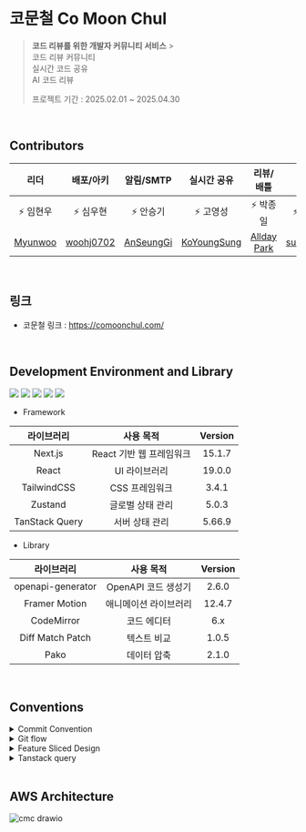 # 코문철 Co Moon Chul

> **코드 리뷰를 위한 개발자 커뮤니티 서비스** > <br>
> 코드 리뷰 커뮤니티
> <br>
> 실시간 코드 공유
> <br>
> AI 코드 리뷰
>
> 프로젝트 기간 : 2025.02.01 ~ 2025.04.30

<br>

## Contributors

|                 리더                  |                 배포/아키                 |                 알림/SMTP                 |                  실시간 공유                  |                   리뷰/배틀                   |                   회원                    |
| :-----------------------------------: | :---------------------------------------: | :---------------------------------------: | :-------------------------------------------: | :-------------------------------------------: | :---------------------------------------: |
|               ⚡ 임현우               |                 ⚡ 심우현                 |                 ⚡ 안승기                 |                   ⚡ 고영성                   |                   ⚡ 박종일                   |                 ⚡ 한성수                 |
| [Myunwoo](https://github.com/Myunwoo) | [woohj0702](https://github.com/woohj0702) | [AnSeungGi](https://github.com/AnSeungKi) | [KoYoungSung](https://github.com/KoYoungSung) | [Allday Park](https://github.com/JongIlParks) | [sungsuhan](https://github.com/sungsuhan) |

<br>

## 링크

- 코문철 링크 : https://comoonchul.com/

<br>

## Development Environment and Library

<p align="left"> <img src="https://img.shields.io/badge/Next.js-15.1.7-black"> <img src="https://img.shields.io/badge/React-19.0.0-blue"> <img src="https://img.shields.io/badge/TypeScript-5-blue"> <img src="https://img.shields.io/badge/TailwindCSS-3.4.1-teal"> <img src="https://img.shields.io/badge/TanStack%20Query-5.66.9-yellowgreen"> </p>

- Framework

|   라이브러리   |        사용 목적         | Version |
| :------------: | :----------------------: | :-----: |
|    Next.js     | React 기반 웹 프레임워크 | 15.1.7  |
|     React      |      UI 라이브러리       | 19.0.0  |
|  TailwindCSS   |      CSS 프레임워크      |  3.4.1  |
|    Zustand     |     글로벌 상태 관리     |  5.0.3  |
| TanStack Query |      서버 상태 관리      | 5.66.9  |

- Library

|    라이브러리     |       사용 목적       | Version |
| :---------------: | :-------------------: | :-----: |
| openapi-generator |  OpenAPI 코드 생성기  |  2.6.0  |
|   Framer Motion   | 애니메이션 라이브러리 | 12.4.7  |
|    CodeMirror     |      코드 에디터      |   6.x   |
| Diff Match Patch  |      텍스트 비교      |  1.0.5  |
|       Pako        |      데이터 압축      |  2.1.0  |

<br>

## Conventions

<details>
<summary>Commit Convention</summary>
<div markdown="1">

- [HOTFIX] : 🚑️ issue나, QA에서 급한 버그 수정에 사용
- [FIX] : 🔨 버그, 오류 해결
- [ADD] : ➕ Feat 이외의 부수적인 코드 추가, 라이브러리 추가, 새로운 파일 생성 시
- [FEAT] ✨ 새로운 기능 구현
- [DEL] : ⚰️ 쓸모없는 코드 삭제
- [DOCS] : 📝 README나 WIKI 등의 문서 개정
- [MOD] :💄 storyboard 파일,UI 수정한 경우
- [CHORE] : ✅ 코드 수정, 내부 파일 수정
- [CORRECT] : ✏️ 주로 문법의 오류나 타입의 변경, 이름 변경 등에 사용합니다.
- [MOVE] : 🚚 프로젝트 내 파일이나 코드의 이동
- [RENAME] : ⏪️ 파일 이름 변경이 있을 때 사용합니다.
- [IMPROVE] : ⚡️ 향상이 있을 때 사용합니다.
- [REFACTOR] : ♻️ 전면 수정이 있을 때 사용합니다
- [MERGE] : 🔀 다른브렌치를 merge 할 때 사용합니다.
</div>
</details>

<details>
<summary>Git flow</summary>
<div markdown="1">

- Github issue에서 이슈가 발행되면 issue 별로 번호가 채번됩니다.
- 브랜치 명은 feature/{issue번호}로 생성합니다.

![Untitled](https://github.com/user-attachments/assets/b4c684bb-27fb-4aa0-85de-06fa15861f71)

1. main 브랜치에서 feature 브랜치 생성
2. feature 브랜치에서 작업
3. local test 완료 후 pre-main으로 merge
4. pre-main에서 main으로 머지

</div>
</details>

<details>
<summary>Feature Sliced Design</summary>
<div markdown="1">

# Layers

![1](https://github.com/user-attachments/assets/631d298b-9769-49cb-9dc5-a1d662cd0ab8)

Layers는 FSD 패턴의 첫 번째 수준을 나타냅니다. 레이어는 각각이 다루어야 할 책임과 다른 모듈과의 의존도에 따라 분류됩니다.

각 Layer는 Slice와 Segment들로 세분화되며, app과 shared 레이어는 그 자체로서 Slice이기 때문에 예외입니다.

<aside>
💡

레이어 폴더는 소문자로 명명합니다.

</aside>

![2](https://github.com/user-attachments/assets/015291eb-82db-443f-828d-7fc1d8c903c0)

상위 레벨에 있는 레이어는 하위 레벨을 의존성으로 가질 수 있지만 그 반대는 성립될 수 없습니다.

하위 레이어일수록 추상화가 심화되며(특정 상황에 국한되지 않는 범용성 높은 작업만을 포함), 상위 레이어일수록 비즈니스 로직이 심화됩니다.

<aside>
💡

레이어에 대한 가져오기 규칙

레이어는 매우 응집력 있는 모듈 그룹인 *슬라이스로* 구성되어 있습니다.

슬라이스의 모듈(파일)은 아래 레이어에 위치하는 것들만 의존성으로 가질 수 있습니다.

> For example, the folder `📁 ~/features/aaa` is a slice with the name "aaa". A file inside of it, `~/features/aaa/api/request.ts`, cannot import code from any file in `📁 ~/features/bbb`, but can import code from `📁 ~/entities` and `📁 ~/shared`, as well as any sibling code from `📁 ~/features/aaa`, for example, `~/features/aaa/lib/cache.ts`.

</aside>

이제 하위 레이어에서부터 각각을 알아보겠습니다.

### Shared

<aside>
💡

Shared는 다른 모든 레이어의 근간을 형성하며, Slice를 두지 않고 Segment가 바로 하위에 존재합니다.

</aside>

다른 모든 레이어의 근간을 형성

일반적으로 Shared가 포함하는 세그먼트는 다음과 같습니다.

- `📁 api` : API 클라이언트이며 특정 백엔드 엔드포인트에 요청을 하는 기능을 포함할 수 있습니다.
- `📁 ui` : 애플리케이션의 ui Kit을 포함합니다. 비즈니스 로직을 포함하는 코드는 존재해선 안되며, 비즈니스 기반으로 분류하는 것은 괜찮습니다. Atomic Design 기준 Atoms 컴포넌트가 포함될 수 있습니다.
- `📁 lib` : 내부 라이브러리 모음. 이 세그먼트를 helper나 utilities 같은 뭉둥그려진 구조로 사용해서는 안되며, 날짜나 색상 같은 특정한 목적별로 관리되어야 합니다.
- `📁 config` : 환경 변수 등 전역 configuration이 포함됩니다.
- `📁 routes` : 라우팅 관련 constants나 pattern 등을 포함할 수 있습니다.
- `📁 store` : 프로젝트 전반에 걸쳐 사용할 Zustand store를 포함할 수 있습니다.

## Entities

<aside>
💡

엔터티 레이어에 포함되는 슬라이스는 실제 다루고자 하는 이 세상의 개념을 포함합니다.

코문철 기준으로, 리뷰/배틀/댓글 등 도메인이 해당됩니다.

</aside>

각 슬라이스에는 아래 세그먼트들이 포함됩니다.

| 파일       | 역할                            |
| ---------- | ------------------------------- |
| `types.ts` | 타입 정의 (인터페이스, enum 등) |
| `model.ts` | 데이터 변환 및 비즈니스 로직    |
| `api.ts`   | API 호출 관련 함수              |

### types.ts

open api generator를 사용하지 않는 경우, api in/out 타입을 types.ts에 작성해야 합니다. 하지만 api in/out 스펙은 자동 생성되므로

- **프론트엔드에서 추가로 사용할 비즈니스 로직 관련 타입**
- **API 데이터를 가공한 후 상태 관리에 사용할 타입**

등이 있다면 이곳에 작성합니다.

<aside>
💡

중요! oag로 자동 생성된 api in/out dto interface는 entites/domain/types.ts에 작성한 것으로 간주합니다.

</aside>

### model.ts

**이 파일은 실제 데이터를 다루는 로직을 포함합니다.**

주요 역할은:

- API 데이터와 내부 데이터 모델을 변환 (`types.ts`에서 정의한 타입 사용)
- 도메인 로직 포함 (예: 데이터 변환, 기본값 설정 등)

### api.ts

이 파일은 엔터티와 관련된 API를 호출하는 함수를 포함합니다.

코문철에서는 open api generator로 자동 생성된 스펙을 호출하면서

- basePath 설정
- api 호출 시 공통 apiClient를 경유하도록 설정
- output 형식 정제

위 세가지 설정을 추가합니다.

## Features

Features 레이어가 Entities, Shared와 어떻게 다른지 표로 나타내었습니다.

| 폴더            | 역할                                                              |
| --------------- | ----------------------------------------------------------------- |
| **`entities/`** | **도메인 모델** (User, Comment, Battle 등 핵심 개념)              |
| **`feature/`**  | **도메인 단위의 비즈니스 로직과 UI** (BattlePage, UserProfile 등) |
| **`shared/`**   | **전역적으로 사용되는 공통 모듈** (UI, Utils, API 클라이언트 등)  |

이 레이어는 앱의 주요 상호 작용을 포함합니다. 각 도메인에서 다루어야 할 기능을 담지만, “모든 것을 기능으로 세분화”하는 상황을 경계하면 되겠습니다.

코문철의 Feature layer는 Entities layer와 동일하게 도메인 별 Slice를 갖도록 하고, 아래 Segment 들을 갖도록 하겠습니다.

| 파일           | 역할                |
| -------------- | ------------------- |
| `model/`       | 상태 관리 (Zustand) |
| `ui/`          | ui 컴포넌트         |
| `hooks/`       | React Hooks         |
| `types.ts`     | 타입 정의           |
| `helper.ts`    | 유틸리티 함수       |
| `constants.ts` | 상수 정의           |

## Widgets

<aside>
⛔

위젯 레이어는 독립적인 UI 블록을 대규모로 관리할 수 있는 레이어이지만, 코문철에서는 사용하지 않도록 하겠습니다.

</aside>

## Pages, App

<aside>
⛔

Next.js에서 app 폴더 하위에 파일 구조 기반 라우팅이 자동 처리되므로, App 디렉토리 하위에 작성되는 모든 내용은 Pages Layer로 간주하겠습니다.

</aside>

</div>
</details>

<details>
<summary>
Tanstack query
</summary>
<div markdown="1">

## Tanstack Query의 선언

---

```jsx
import { useQuery } from '@tanstack/react-query'
import { selectBattle } from '@/entities/battle/api'
import { BATTLE } from '#/generate'
import { battleKeys } from '../types'

/**
 * battleId에 해당하는 배틀 상세 정보를 불러오는 Query
 * @param battleId 배틀 id
 * @returns API 응답 데이터
 */
export const useBattleDetailQuery = (battleId: number) => {
  return useQuery<BATTLE.SelectBattleResDTO>({
    queryKey: battleKeys.detail(battleId),
    queryFn: () => selectBattle(battleId),
  })
}
```

- Tanstack query는 hook으로 감싸 사용
- hook의 이름은 조회성 쿼리는 Query, 처리성 쿼리는 Mutation을 붙여서 사용
- Tanstack Query의 쿼리키는 직접 지정을 하지 않고 Query key Factory로 키를 반환받아 사용한다.

<img width="269" alt="스크린샷 2025-04-26 오후 5 35 08" src="https://github.com/user-attachments/assets/725a4f0c-ff65-491b-a96b-f652fd148aaf" />

- 쿼리 키는 쿼리 키 팩토리를 이용해 생성/사용한다.

```
export const reviewKeys = {
  all: ['review'] as const,
  list: (...conditions: number[]) =>
    [...reviewKeys.all, 'list', ...conditions] as const,
  detail: (reviewId: number) =>
    [...reviewKeys.all, 'detail', reviewId] as const,
}

```

</div>
</details>

<br>

## AWS Architecture

![cmc drawio](https://github.com/user-attachments/assets/b3f5cc1b-0d7b-4fab-adda-75828f9f8ef7)
